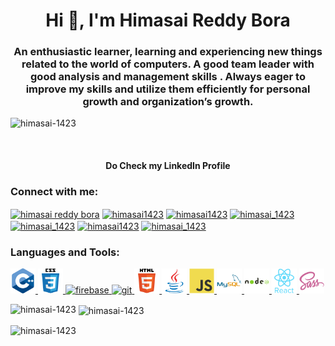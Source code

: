 <h1 align="center">Hi 👋, I'm Himasai Reddy Bora</h1>
<h3 align="center">An enthusiastic learner, learning and experiencing new things related to the world of computers. A good team leader with good analysis and management skills . Always eager to improve my skills and utilize them efficiently for personal growth and organization’s growth.</h3>

<p align="left"> <img src="https://komarev.com/ghpvc/?username=himasai-1423&label=Profile%20views&color=0e75b6&style=flat" alt="himasai-1423" /> </p>
<br>
<h4 align="center">Do Check my LinkedIn Profile</h4>
<h3 align="left">Connect with me:</h3>
<p align="left">
<a href="https://linkedin.com/in/himasai reddy bora" target="blank"><img align="center" src="https://raw.githubusercontent.com/rahuldkjain/github-profile-readme-generator/master/src/images/icons/Social/linked-in-alt.svg" alt="himasai reddy bora" height="30" width="40" /></a>
<a href="https://instagram.com/himasai_1423" target="blank"><img align="center" src="https://raw.githubusercontent.com/rahuldkjain/github-profile-readme-generator/master/src/images/icons/Social/instagram.svg" alt="himasai1423" height="30" width="40" /></a>
<a href="https://www.codechef.com/users/himasai1423" target="blank"><img align="center" src="https://cdn.jsdelivr.net/npm/simple-icons@3.1.0/icons/codechef.svg" alt="himasai1423" height="30" width="40" /></a>
<a href="https://www.hackerrank.com/himasai_1423" target="blank"><img align="center" src="https://raw.githubusercontent.com/rahuldkjain/github-profile-readme-generator/master/src/images/icons/Social/hackerrank.svg" alt="himasai_1423" height="30" width="40" /></a>
<a href="https://www.leetcode.com/himasai_1423" target="blank"><img align="center" src="https://raw.githubusercontent.com/rahuldkjain/github-profile-readme-generator/master/src/images/icons/Social/leet-code.svg" alt="himasai_1423" height="30" width="40" /></a>
<a href="https://www.hackerearth.com/himasai1423" target="blank"><img align="center" src="https://raw.githubusercontent.com/rahuldkjain/github-profile-readme-generator/master/src/images/icons/Social/hackerearth.svg" alt="himasai1423" height="30" width="40" /></a>
<a href="https://auth.geeksforgeeks.org/user/himasai_1423" target="blank"><img align="center" src="https://raw.githubusercontent.com/rahuldkjain/github-profile-readme-generator/master/src/images/icons/Social/geeks-for-geeks.svg" alt="himasai_1423" height="30" width="40" /></a>
</p>

<h3 align="left">Languages and Tools:</h3>
<p align="left"> <a href="https://www.w3schools.com/cpp/" target="_blank" rel="noreferrer"> <img src="https://raw.githubusercontent.com/devicons/devicon/master/icons/cplusplus/cplusplus-original.svg" alt="cplusplus" width="40" height="40"/> </a> <a href="https://www.w3schools.com/css/" target="_blank" rel="noreferrer"> <img src="https://raw.githubusercontent.com/devicons/devicon/master/icons/css3/css3-original-wordmark.svg" alt="css3" width="40" height="40"/> </a> <a href="https://firebase.google.com/" target="_blank" rel="noreferrer"> <img src="https://www.vectorlogo.zone/logos/firebase/firebase-icon.svg" alt="firebase" width="40" height="40"/> </a> <a href="https://git-scm.com/" target="_blank" rel="noreferrer"> <img src="https://www.vectorlogo.zone/logos/git-scm/git-scm-icon.svg" alt="git" width="40" height="40"/> </a> <a href="https://www.w3.org/html/" target="_blank" rel="noreferrer"> <img src="https://raw.githubusercontent.com/devicons/devicon/master/icons/html5/html5-original-wordmark.svg" alt="html5" width="40" height="40"/> </a> <a href="https://www.java.com" target="_blank" rel="noreferrer"> <img src="https://raw.githubusercontent.com/devicons/devicon/master/icons/java/java-original.svg" alt="java" width="40" height="40"/> </a> <a href="https://developer.mozilla.org/en-US/docs/Web/JavaScript" target="_blank" rel="noreferrer"> <img src="https://raw.githubusercontent.com/devicons/devicon/master/icons/javascript/javascript-original.svg" alt="javascript" width="40" height="40"/> </a> <a href="https://www.mysql.com/" target="_blank" rel="noreferrer"> <img src="https://raw.githubusercontent.com/devicons/devicon/master/icons/mysql/mysql-original-wordmark.svg" alt="mysql" width="40" height="40"/> </a> <a href="https://nodejs.org" target="_blank" rel="noreferrer"> <img src="https://raw.githubusercontent.com/devicons/devicon/master/icons/nodejs/nodejs-original-wordmark.svg" alt="nodejs" width="40" height="40"/> </a> <a href="https://reactjs.org/" target="_blank" rel="noreferrer"> <img src="https://raw.githubusercontent.com/devicons/devicon/master/icons/react/react-original-wordmark.svg" alt="react" width="40" height="40"/> </a> <a href="https://sass-lang.com" target="_blank" rel="noreferrer"> <img src="https://raw.githubusercontent.com/devicons/devicon/master/icons/sass/sass-original.svg" alt="sass" width="40" height="40"/> </a> </p>

<p><img align="left" src="https://github-readme-stats.vercel.app/api/top-langs?username=himasai-1423&show_icons=true&locale=en&layout=compact" alt="himasai-1423" /></p>

<p>&nbsp;<img align="center" src="https://github-readme-stats.vercel.app/api?username=himasai-1423&show_icons=true&locale=en" alt="himasai-1423" /></p>

<p><img align="center" src="https://github-readme-streak-stats.herokuapp.com/?user=himasai-1423&" alt="himasai-1423" /></p>
